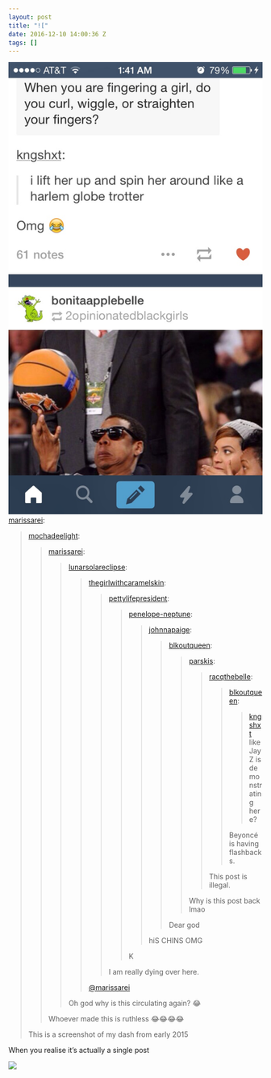 ```yaml
---
layout: post
title: "!["
date: 2016-12-10 14:00:36 Z
tags: []
---
```

![](/media/2016/12/154286844971.jpg)
[marissarei](http://marissarei.tumblr.com/post/154019026901/marissarei-lunarsolareclipse):

> [mochadeelight](http://mochadeelight.tumblr.com/post/154018936823/lunarsolareclipse-thegirlwithcaramelskin):
> 
> > [marissarei](http://marissarei.tumblr.com/post/154018845556/thegirlwithcaramelskin-pettylifepresident):
> > 
> > > [lunarsolareclipse](http://lunarsolareclipse.tumblr.com/post/154018290213/thegirlwithcaramelskin-pettylifepresident):
> > > 
> > > > [thegirlwithcaramelskin](http://thegirlwithcaramelskin.tumblr.com/post/134214589674/pettylifepresident-penelope-neptune):
> > > > 
> > > > > [pettylifepresident](http://pettylifepresident.tumblr.com/post/134157278480/penelope-neptune-johnnapaige-blkoutqueen):
> > > > > 
> > > > > > [penelope-neptune](http://penelope-neptune.tumblr.com/post/130865810610):
> > > > > > 
> > > > > > > [johnnapaige](http://johnnapaige.tumblr.com/post/130688704110):
> > > > > > > 
> > > > > > > > [blkoutqueen](http://blkoutqueen.tumblr.com/post/130680073371):
> > > > > > > > 
> > > > > > > > > [parskis](http://parskis.tumblr.com/post/125113155975):
> > > > > > > > > 
> > > > > > > > > > [racqthebelle](http://racqthebelle.tumblr.com/post/125102774560):
> > > > > > > > > > 
> > > > > > > > > > > [blkoutqueen](http://blkoutqueen.tumblr.com/post/125060533221):
> > > > > > > > > > > 
> > > > > > > > > > > > [kngshxt](http://tmblr.co/mphIlF0TpGTCJ6zgkFwCQ8Q) like Jay Z is demonstrating here?
> > > > > > > > > > > 
> > > > > > > > > > > Beyoncé is having flashbacks.
> > > > > > > > > > 
> > > > > > > > > > This post is illegal.
> > > > > > > > > 
> > > > > > > > > Why is this post back lmao
> > > > > > > > 
> > > > > > > > Dear god
> > > > > > > 
> > > > > > > hiS CHINS OMG
> > > > > > 
> > > > > > K
> > > > > 
> > > > > I am really dying over here.
> > > > 
> > > > [@marissarei](https://tmblr.co/mSmPxLQq_FA8JYvWwsg0CNg)
> > > 
> > > Oh god why is this circulating again? 😂
> > 
> > Whoever made this is ruthless 😂😂😂😂
> 
> This is a screenshot of my dash from early 2015

When you realise it’s actually a single post

![](https://66.media.tumblr.com/8208f2cd8248e5a85e7dba09ca88410f/tumblr_inline_ohrocm3M2k1snpcgy_500.gif)
